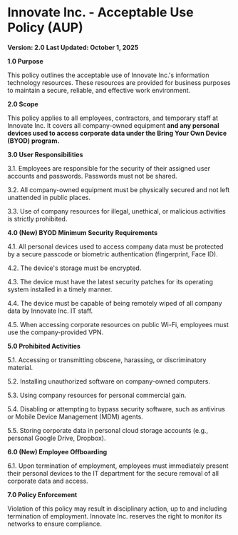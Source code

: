 # Innovate Inc. - Acceptable Use Policy (AUP)

**Version: 2.0**
**Last Updated: October 1, 2025**

**1.0 Purpose**

This policy outlines the acceptable use of Innovate Inc.'s information technology resources. These resources are provided for business purposes to maintain a secure, reliable, and effective work environment.

**2.0 Scope**

This policy applies to all employees, contractors, and temporary staff at Innovate Inc. It covers all company-owned equipment **and any personal devices used to access corporate data under the Bring Your Own Device (BYOD) program.**

**3.0 User Responsibilities**

3.1. Employees are responsible for the security of their assigned user accounts and passwords. Passwords must not be shared.

3.2. All company-owned equipment must be physically secured and not left unattended in public places.

3.3. Use of company resources for illegal, unethical, or malicious activities is strictly prohibited.


**4.0 (New) BYOD Minimum Security Requirements**

4.1. All personal devices used to access company data must be protected by a secure passcode or biometric authentication (fingerprint, Face ID).

4.2. The device's storage must be encrypted.

4.3. The device must have the latest security patches for its operating system installed in a timely manner.

4.4. The device must be capable of being remotely wiped of all company data by Innovate Inc. IT staff.

4.5. When accessing corporate resources on public Wi-Fi, employees must use the company-provided VPN.


**5.0 Prohibited Activities**

5.1. Accessing or transmitting obscene, harassing, or discriminatory material.

5.2. Installing unauthorized software on company-owned computers.

5.3. Using company resources for personal commercial gain.

5.4. Disabling or attempting to bypass security software, such as antivirus or Mobile Device Management (MDM) agents.

5.5. Storing corporate data in personal cloud storage accounts (e.g., personal Google Drive, Dropbox).


**6.0 (New) Employee Offboarding**

6.1. Upon termination of employment, employees must immediately present their personal devices to the IT department for the secure removal of all corporate data and access.


**7.0 Policy Enforcement**

Violation of this policy may result in disciplinary action, up to and including termination of employment. Innovate Inc. reserves the right to monitor its networks to ensure compliance.
